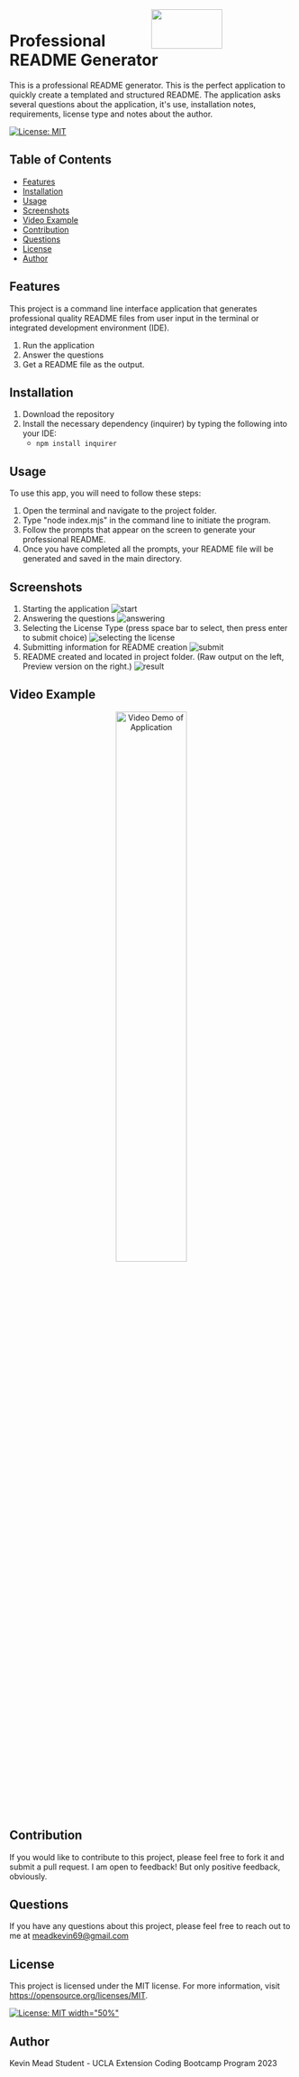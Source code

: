 <img src="https://i.imgur.com/rax5tMn.png" align="right" width="50%" height="70"/>

# Professional README Generator

This is a professional README generator.  This is the perfect application to quickly create a templated and structured README.  The application asks several questions about the application, it's use, installation notes, requirements, license type and notes about the author. 

[![License: MIT](https://img.shields.io/badge/License-MIT-yellow.svg)](https://opensource.org/licenses/MIT)

## Table of Contents
- [Features](#features)
- [Installation](#installation)
- [Usage](#usage)
- [Screenshots](#screenshots)
- [Video Example](#video-example)
- [Contribution](#contribution)
- [Questions](#questions)
- [License](#license)
- [Author](#author)

## Features
This project is a command line interface application that generates professional quality README files from user input in the terminal or integrated development environment (IDE).

1. Run the application
2. Answer the questions 
3. Get a README file as the output.

## Installation
1. Download the repository
2. Install the necessary dependency (inquirer) by typing the following into your IDE:
    -  `npm install inquirer`

## Usage
To use this app, you will need to follow these steps:
1. Open the terminal and navigate to the project folder.
2. Type "node index.mjs" in the command line to initiate the program.
3. Follow the prompts that appear on the screen to generate your professional README.
4. Once you have completed all the prompts, your README file will be generated and saved in the main directory.

## Screenshots
1. Starting the application
![start](/README-generator/README-generator/Images/1-Start.png)
2. Answering the questions
![answering](/README-generator/Images/2-Answer.png)
3. Selecting the License Type (press space bar to select, then press enter to submit choice)
![selecting the license](/README-generator/Images/3-Select.png)
4. Submitting information for README creation ![submit](/README-generator/Images/4-Enter.png)
5. README created and located in project folder.  (Raw output on the left, Preview version on the right.) ![result](/README-generator/Images/5-Result.png)

## Video Example

<p align="center">
<a href="/README-generator/Images/APP-DEMO-README.webm"> <img src="https://media.gettyimages.com/id/1510085846/video/glowing-animated-neon-line-play-button-icon-isolated-on-red-background-social-media-internet.jpg?s=640x640&k=20&c=g2o4PZ9gqsr0JDZ8MizXE2dxm817VFOTN1Q08Fb2meY=" alt="Video Demo of Application" width="50%;">
</a>
</p>

## Contribution
If you would like to contribute to this project, please feel free to fork it and submit a pull request. I am open to feedback!  But only positive feedback, obviously.

## Questions
If you have any questions about this project, please feel free to reach out to me at meadkevin69@gmail.com

## License
This project is licensed under the MIT license. For more information, visit https://opensource.org/licenses/MIT.

[![License: MIT](https://img.shields.io/badge/License-MIT-yellow.svg) width="50%"](https://opensource.org/licenses/MIT)


## Author
Kevin Mead
Student - UCLA Extension Coding Bootcamp Program 2023


